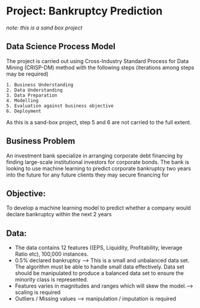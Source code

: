 # Project: Bankruptcy Prediction
_note: this is a sand box project_

## Data Science Process Model
The project is carried out using Cross-Industry Standard Process for Data Mining (CRISP-DM)  method with the following steps (iterations among steps may be required)

	1. Business Understanding
	2. Data Understanding
	3. Data Preparation
	4. Modelling
	5. Evaluation against business objective
	6. Deployment

As this is a sand-box project, step 5 and 6 are not carried to the full extent. 

## Business Problem
An investment bank specialize in arranging corporate debt financing by finding large-scale institutional investors for corporate bonds. The bank is looking to use machine learning to predict corporate bankruptcy two years into the future for any future clients they may secure financing for

## Objective: 
To develop a machine learning model to predict whether a company would declare bankruptcy within the next 2 years

## Data: 
- The data contains 12 features ((EPS, Liquidity, Profitability, leverage Ratio etc), 100,000 instances. 
- 0.5% declared bankruptcy --> This is a small and unbalanced data set. The algorithm must be able to handle small data effectively. Data set should be manipulated to produce a balanced data set to ensure the minority class is represented. 
- Features varies in magnitudes and ranges which will skew the model.--> scaling is required
- Outliers / Missing values --> manipulation / imputation is required


